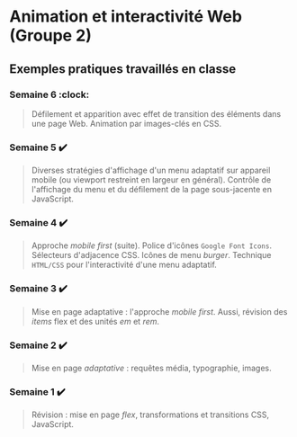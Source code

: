 # Animation et interactivité Web (Groupe 2)
## Exemples pratiques travaillés en classe

### Semaine 6 :clock:
>Défilement et apparition avec effet de transition des éléments dans une page Web. Animation par images-clés en CSS.

### Semaine 5 :heavy_check_mark:
>Diverses stratégies d'affichage d'un menu adaptatif sur appareil mobile (ou viewport restreint en largeur en général). Contrôle de l'affichage du menu et du défilement de la page sous-jacente en JavaScript.

### Semaine 4 :heavy_check_mark:
>Approche *mobile first* (suite). Police d'icônes `Google Font Icons`. Sélecteurs d'adjacence CSS. Icônes de menu *burger*. Technique `HTML/CSS` pour l'interactivité d'une menu adaptatif.

### Semaine 3 :heavy_check_mark:
>Mise en page adaptative : l'approche *mobile first*. Aussi, révision des *items* flex et des unités *em* et *rem*.

### Semaine 2 :heavy_check_mark:
>Mise en page *adaptative* : requêtes média, typographie, images.

### Semaine 1 :heavy_check_mark:
>Révision : mise en page *flex*, transformations et transitions CSS, JavaScript.